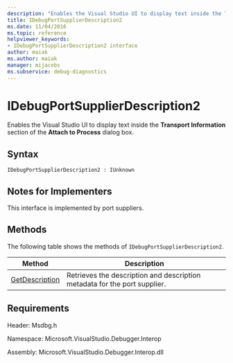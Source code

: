 ```yaml
---
description: "Enables the Visual Studio UI to display text inside the Transport Information section of the Attach to Process dialog box."
title: IDebugPortSupplierDescription2
ms.date: 11/04/2016
ms.topic: reference
helpviewer_keywords:
- IDebugPortSupplierDescription2 interface
author: maiak
ms.author: maiak
manager: mijacobs
ms.subservice: debug-diagnostics
---
```

# IDebugPortSupplierDescription2

Enables the Visual Studio UI to display text inside the **Transport Information** section of the **Attach to Process** dialog box.

## Syntax

```
IDebugPortSupplierDescription2 : IUnknown
```

## Notes for Implementers
 This interface is implemented by port suppliers.

## Methods
 The following table shows the methods of `IDebugPortSupplierDescription2`.

|Method|Description|
|------------|-----------------|
|[GetDescription](../../../extensibility/debugger/reference/idebugportsupplierdescription2-getdescription.md)|Retrieves the description and description metadata for the port supplier.|

## Requirements
 Header: Msdbg.h

 Namespace: Microsoft.VisualStudio.Debugger.Interop

 Assembly: Microsoft.VisualStudio.Debugger.Interop.dll

